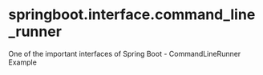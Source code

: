 # springboot.interface.command_line_runner
One of the important interfaces of Spring Boot - CommandLineRunner Example
